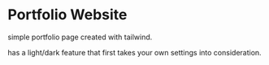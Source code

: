 ﻿# Portfolio Website

 simple portfolio page created with tailwind.

 has a light/dark feature that first takes your own settings into consideration.
